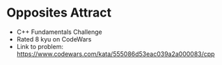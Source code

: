# Opposites Attract

* C++ Fundamentals Challenge
* Rated 8 kyu on CodeWars
* Link to problem: https://www.codewars.com/kata/555086d53eac039a2a000083/cpp